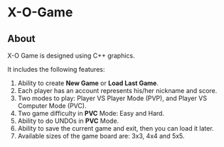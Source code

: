 # X-O-Game

## About
X-O Game is designed using C++ graphics.

It includes the following features:

1. Ability to create **New Game** or **Load Last Game**.
2. Each player has an account represents his/her nickname and score.
3. Two modes to play: Player VS Player Mode (PVP), and Player VS Computer Mode (PVC).
4. Two game difficulty in **PVC** Mode: Easy and Hard.
5. Ability to do UNDOs in **PVC** Mode.
6. Ability to save the current game and exit, then you can load it later.
7. Available sizes of the game board are: 3x3, 4x4 and 5x5.
